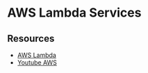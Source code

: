 # AWS Lambda Services


## Resources

* [AWS Lambda](https://www.youtube.com/watch?v=fSUEk6iMW88&list=PLzvRQMJ9HDiSQMe68cti8cupI0mzLk1Gc)
* [Youtube AWS](https://www.youtube.com/watch?v=EBSdyoO3goc)
